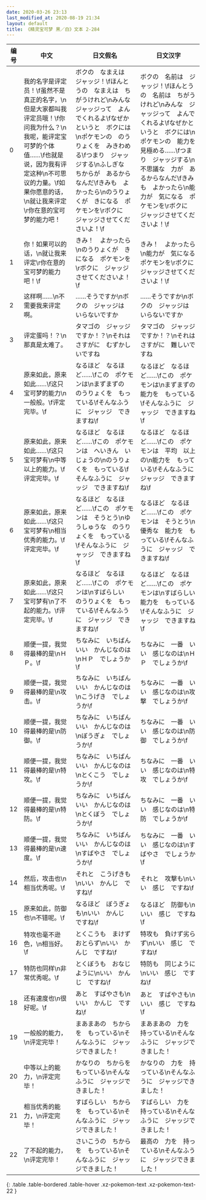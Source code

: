 ```yaml
---
date: 2020-03-26 23:13
last_modified_at: 2020-08-19 21:34
layout: default
title: 《精灵宝可梦 黑／白》文本 2-284
---
```

| 编号 | 中文 | 日文假名 | 日文汉字 |
| ---- | ---- | ---- | --- |
| 0 | 我的名字是评定员！\f虽然不是真正的名字，\n但是大家都叫我评定员哦！\f你问我为什么？\n我呢，能评定宝可梦的个体值……\f也就是说，因为我有评定这种\n不可思议的力量。\f如果你愿意的话，\n就让我来评定\r你在意的宝可梦的能力吧！ | ボクの　なまえは　ジャッジ！\fほんとうの　なまえは　ちがうけれど\nみんな　ジャッジって　よんでくれるよ\fなぜかというと　ボクには\nポケモンの　のうりょくを　みきわめる\fつまり　ジャッジする\nふしぎな　ちからが　あるからなんだ\fきみも　よかったら\nのうりょくが　きになる　ポケモンを\rボクに　ジャッジさせてくださいよ！\f | ボクの　名前は　ジャッジ！\fほんとうの　名前は　ちがうけれど\nみんな　ジャッジって　よんでくれるよ\fなぜかというと　ボクには\nポケモンの　能力を　見極める……\fつまり　ジャッジする\n不思議な　力が　あるからなんだ\fきみも　よかったら\n能力が　気になる　ポケモンを\rボクに　ジャッジさせてくださいよ！\f |
| 1 | 你！如果可以的话，\n就让我来评定\r你在意的宝可梦的能力吧！\f | きみ！　よかったら\nのうりょくが　きになる　ポケモンを\rボクに　ジャッジさせてくださいよ！\f | きみ！　よかったら\n能力が　気になる　ポケモンを\rボクに　ジャッジさせてくださいよ！\f |
| 2 | 这样啊……\n不需要我来评定啊。 | ……そうですか\nボクの　ジャッジは　いらないですか | ……そうですか\nボクの　ジャッジは　いらないですか |
| 3 | 评定蛋吗！？\n那真是太难了。 | タマゴの　ジャッジですか！？\nそれは　さすがに　むずかしいですね | タマゴの　ジャッジですか！？\nそれは　さすがに　難しいですね |
| 4 | 原来如此，原来如此……\f这只宝可梦的能力\n一般般。\f评定完毕。\f | なるほど　なるほど……\fこの　ポケモンは\nまずまずの　のうりょくを　もっている\fそんなふうに　ジャッジ　できますね\f | なるほど　なるほど……\fこの　ポケモンは\nまずまずの　能力を　もっている\fそんなふうに　ジャッジ　できますね\f |
| 5 | 原来如此，原来如此……\f这只宝可梦有\n中等以上的能力。\f评定完毕。\f | なるほど　なるほど……\fこの　ポケモンは　へいきん　いじょうの\nのうりょくを　もっている\fそんなふうに　ジャッジ　できますね\f | なるほど　なるほど……\fこの　ポケモンは　平均　以上の\n能力を　もっている\fそんなふうに　ジャッジ　できますね\f |
| 6 | 原来如此，原来如此……\f这只宝可梦有\n相当优秀的能力。\f评定完毕。\f | なるほど　なるほど……\fこの　ポケモンは　そうとう\nゆうしゅうな　のうりょくを　もっている\fそんなふうに　ジャッジ　できますね\f | なるほど　なるほど……\fこの　ポケモンは　そうとう\n優秀な　能力を　もっている\fそんなふうに　ジャッジ　できますね\f |
| 7 | 原来如此，原来如此……\f这只宝可梦有\n了不起的能力。\f评定完毕。\f | なるほど　なるほど……\fこの　ポケモンは\nすばらしい　のうりょくを　もっている\fそんなふうに　ジャッジ　できますね\f | なるほど　なるほど……\fこの　ポケモンは\nすばらしい　能力を　もっている\fそんなふうに　ジャッジ　できますね\f |
| 8 | 顺便一提，我觉得最棒的是\nＨＰ。\f | ちなみに　いちばん　いい　かんじなのは\nＨＰ　でしょうか\f | ちなみに　一番　いい　感じなのは\nＨＰ　でしょうか\f |
| 9 | 顺便一提，我觉得最棒的是\n攻击。\f | ちなみに　いちばん　いい　かんじなのは\nこうげき　でしょうか\f | ちなみに　一番　いい　感じなのは\n攻撃　でしょうか\f |
| 10 | 顺便一提，我觉得最棒的是\n防御。\f | ちなみに　いちばん　いい　かんじなのは\nぼうぎょ　でしょうか\f | ちなみに　一番　いい　感じなのは\n防御　でしょうか\f |
| 11 | 顺便一提，我觉得最棒的是\n特攻。\f | ちなみに　いちばん　いい　かんじなのは\nとくこう　でしょうか\f | ちなみに　一番　いい　感じなのは\n特攻　でしょうか\f |
| 12 | 顺便一提，我觉得最棒的是\n特防。\f | ちなみに　いちばん　いい　かんじなのは\nとくぼう　でしょうか\f | ちなみに　一番　いい　感じなのは\n特防　でしょうか\f |
| 13 | 顺便一提，我觉得最棒的是\n速度。\f | ちなみに　いちばん　いい　かんじなのは\nすばやさ　でしょうか\f | ちなみに　一番　いい　感じなのは\nすばやさ　でしょうか\f |
| 14 | 然后，攻击也\n相当优秀呢。\f | それと　こうげきも\nいい　かんじ　ですね\f | それと　攻撃も\nいい　感じ　ですね\f |
| 15 | 原来如此，防御也\n不错呢。\f | なるほど　ぼうぎょも\nいい　かんじ　ですね\f | なるほど　防御も\nいい　感じ　ですね\f |
| 16 | 特攻也毫不逊色，\n相当好。\f | とくこうも　まけずおとらず\nいい　かんじ　ですね\f | 特攻も　負けず劣らず\nいい　感じ　ですね\f |
| 17 | 特防也同样\n非常优秀呢。\f | とくぼうも　おなじように\nいい　かんじ　ですね\f | 特防も　同じように\nいい　感じ　ですね\f |
| 18 | 还有速度也\n很好呢。\f | あと　すばやさも\nいい　かんじ　ですね\f | あと　すばやさも\nいい　感じ　ですね\f |
| 19 | 一般般的能力，\n评定完毕！ | まあまあの　ちからを　もっている\nそんなふうに　ジャッジできました！ | まあまあの　力を　持っている\nそんなふうに　ジャッジできました！ |
| 20 | 中等以上的能力，\n评定完毕！ | かなりの　ちからを　もっている\nそんなふうに　ジャッジできました！ | かなりの　力を　持っている\nそんなふうに　ジャッジできました！ |
| 21 | 相当优秀的能力，\n评定完毕！ | すばらしい　ちからを　もっている\nそんなふうに　ジャッジできました！ | すばらしい　力を　持っている\nそんなふうに　ジャッジできました！ |
| 22 | 了不起的能力，\n评定完毕！ | さいこうの　ちからを　もっている\nそんなふうに　ジャッジできました！ | 最高の　力を　持っている\nそんなふうに　ジャッジできました！ |
{: .table .table-bordered .table-hover .xz-pokemon-text .xz-pokemon-text-22 }